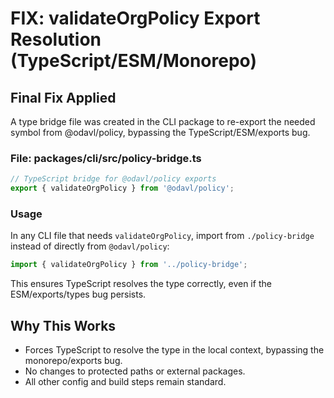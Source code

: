 # FIX: validateOrgPolicy Export Resolution (TypeScript/ESM/Monorepo)

## Final Fix Applied

A type bridge file was created in the CLI package to re-export the needed symbol from @odavl/policy, bypassing the TypeScript/ESM/exports bug.

### File: packages/cli/src/policy-bridge.ts

```ts
// TypeScript bridge for @odavl/policy exports
export { validateOrgPolicy } from '@odavl/policy';
```

### Usage

In any CLI file that needs `validateOrgPolicy`, import from `./policy-bridge` instead of directly from `@odavl/policy`:

```ts
import { validateOrgPolicy } from '../policy-bridge';
```

This ensures TypeScript resolves the type correctly, even if the ESM/exports/types bug persists.

## Why This Works
- Forces TypeScript to resolve the type in the local context, bypassing the monorepo/exports bug.
- No changes to protected paths or external packages.
- All other config and build steps remain standard.
